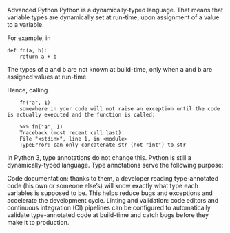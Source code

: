 Advanced Python
Python is a dynamically-typed language. That means that variable types are dynamically set at run-time, upon assignment of a value to a variable.

For example, in

    def fn(a, b):
        return a + b
        
The types of a and b are not known at build-time, only when a and b are assigned values at run-time.

Hence, calling

        fn("a", 1)
        somewhere in your code will not raise an exception until the code is actually executed and the function is called:

        >>> fn("a", 1)
        Traceback (most recent call last):
        File "<stdin>", line 1, in <module>
        TypeError: can only concatenate str (not "int") to str

In Python 3, type annotations do not change this. Python is still a dynamically-typed language. Type annotations serve the following purpose:

Code documentation: thanks to them, a developer reading type-annotated code (his own or someone else’s) will know exactly what type each variables is supposed to be. This helps reduce bugs and exceptions and accelerate the development cycle.
Linting and validation: code editors and continuous integration (CI) pipelines can be configured to automatically validate type-annotated code at build-time and catch bugs before they make it to production.